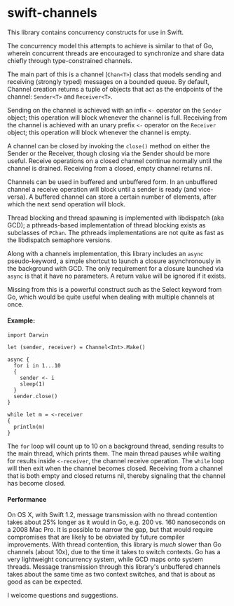 swift-channels
==============

This library contains concurrency constructs for use in Swift.

The concurrency model this attempts to achieve is similar to that of
Go, wherein concurrent threads are encouraged to synchronize and share
data chiefly through type-constrained channels.

The main part of this is a channel (`Chan<T>`) class that models
sending and receiving (strongly typed) messages on a bounded
queue. By default, Channel creation returns a tuple of objects that act
as the endpoints of the channel: `Sender<T>` and `Receiver<T>`.

Sending on the channel is achieved with an infix `<-` operator on the
`Sender` object; this operation will block whenever the channel is
full. Receiving from the channel is achieved with an unary prefix `<-`
operator on the `Receiver` object; this operation will block whenever
the channel is empty.

A channel can be closed by invoking the `close()` method on either the
Sender or the Receiver, though closing via the Sender should be more
useful. Receive operations on a closed channel continue normally until
the channel is drained. Receiving from a closed, empty channel returns nil.

Channels can be used in buffered and unbuffered form. In an unbuffered
channel a receive operation will block until a sender is ready (and
vice-versa). A buffered channel can store a certain number of
elements, after which the next send operation will block.

Thread blocking and thread spawning is implemented with libdispatch
(aka GCD); a pthreads-based implementation of thread blocking exists as
subclasses of `PChan`. The pthreads implementations are not quite as
fast as the libdispatch semaphore versions.

Along with a channels implementation, this library includes an `async`
pseudo-keyword, a simple shortcut to launch a closure asynchronously
in the background with GCD. The only requirement for a closure
launched via `async` is that it have no parameters. A return value
will be ignored if it exists.

Missing from this is a powerful construct such as the Select keyword
from Go, which would be quite useful when dealing with multiple
channels at once.

#### Example:
```
import Darwin

let (sender, receiver) = Channel<Int>.Make()

async {
  for i in 1...10
  {
    sender <- i
    sleep(1)
  }
  sender.close()
}

while let m = <-receiver
{
  println(m)
}
```

The `for` loop will count up to 10 on a background thread, sending
results to the main thread, which prints them. The main thread pauses
while waiting for results inside `<-receiver`, the channel receive
operation. The `while` loop will then exit when the channel becomes
closed. Receiving from a channel that is both empty and closed returns
nil, thereby signaling that the channel has become closed.

#### Performance

On OS X, with Swift 1.2, message transmission with no thread
contention takes about 25% longer as it would in Go, e.g. 200 vs. 160
nanoseconds on a 2008 Mac Pro. It is possible to narrow the gap, but
that would require compromises that are likely to be obviated by
future compiler improvements. With thread contention, this library is
*much* slower than Go channels (about 10x), due to the time it takes
to switch contexts. Go has a very lightweight concurrency system,
while GCD maps onto system threads. Message transmission through this
library's unbuffered channels takes about the same time as two context
switches, and that is about as good as can be expected.

I welcome questions and suggestions.
